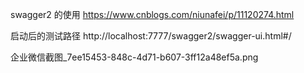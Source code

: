 swagger2 的使用
https://www.cnblogs.com/niunafei/p/11120274.html

启动后的测试路径
http://localhost:7777/swagger2/swagger-ui.html#/

企业微信截图_7ee15453-848c-4d71-b607-3ff12a48ef5a.png